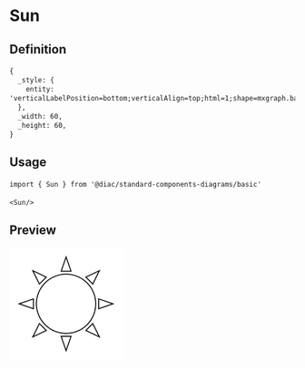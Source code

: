 # Sun

## Definition

```
{
  _style: { 
    entity: 'verticalLabelPosition=bottom;verticalAlign=top;html=1;shape=mxgraph.basic.sun',
  },
  _width: 60,
  _height: 60,
}
```

## Usage

```
import { Sun } from '@diac/standard-components-diagrams/basic'

<Sun/>
```

## Preview

<img src="./sun.png" width="200"/>
